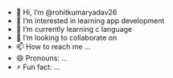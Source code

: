 - 👋 Hi, I’m @rohitkumaryadav26
- 👀 I’m interested in learning app development
- 🌱 I’m currently learning c language
- 💞️ I’m looking to collaborate on 
- 📫 How to reach me ...
- 😄 Pronouns: ...
- ⚡ Fun fact: ...

<!---
rohitkumaryadav26/rohitkumaryadav26 is a ✨ special ✨ repository because its `README.md` (this file) appears on your GitHub profile.
You can click the Preview link to take a look at your changes.
--->
